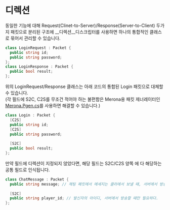 디렉션
====
동일한 기능에 대해 Request(Clinet-to-Server)/Response(Server-to-Client) 두가지 패킷으로 분리된 구조에 __디렉션__디스크립터를 사용하면 하나의 통합적인 클래스로 묶어서 관리할 수 있습니다.
```c#
class LoginRequest : Packet {
  public string id;
  public string password;
};
class LoginResponse : Packet {
  public bool result;
};
```
위의 LoginRequest/Response 클래스는 아래 코드의 통합된 Login 패킷으로 대체할 수 있습니다.<br>
(각 필드에 S2C, C2S를 무조건 적어야 하는 불편함은 Merona용 패킷 제너레이터인 [Merona.Pgen.cs](https://github.com/pjc0247/Merona.Pgen.cs)를 사용하면 해결할 수 있습니다.)
```c#
class Login : Packet {
  [C2S]
  public string id;
  [C2S]
  public string password;
  
  [S2C]
  public bool result;
};
```

만약 필드에 디렉션이 지정되지 않았다면, 해당 필드는 S2C/C2S 양쪽 에 다 해당하는 공통 필드로 인식됩니다.

```c#
class ChatMessage : Packet {
  public string message; // 채팅 패킷에서 메세지는 클라에서 보낼 때, 서버에서 방송할 때의 경우 둘 다 필요하다.
  
  [S2C]
  public string player_id; // 발신자의 아이디, 서버에서 방송할 때만 필요하다.
};
```
